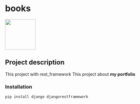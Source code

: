 # books


<img src="https://www.djangoproject.com/m/img/logos/django-logo-negative.png" width="100">

## Project description
This project with rest_framework
This project about **my portfolio**

### Installation

```bash
pip install django djangorestframework
```

